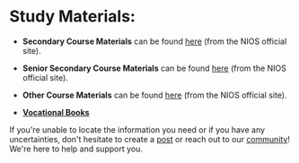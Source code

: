 # Study Materials:
- **Secondary Course Materials** can be found [here](https://nios.ac.in/online-course-material/secondary-courses.aspx) (from the NIOS official site).

- **Senior Secondary Course Materials** can be found [here](https://nios.ac.in/online-course-material/sr-secondary-courses.aspx) (from the NIOS official site).

- **Other Course Materials** can be found [here](https://nios.ac.in/online-course-material/) (from the NIOS official site).

- **[Vocational Books](https://drive.google.com/drive/folders/10yjMKD5XLDjPqNbYba6V1nL-EvabkRTi)**

If you're unable to locate the information you need or if you have any uncertainties, don't hesitate to create a [post](https://www.reddit.com/r/NIOS_Students/submit) or reach out to our [community](https://discord.gg/PkbPcTcj)! We're here to help and support you.

